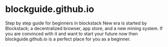 # blockguide.github.io
Step by step guide for beginners in blockstack
New era is started by Blockstack; a decentralized browser, app store, and a new mining system.
If you are convinced with it and want to start your future now then blockguide.github.io is a perfect place for you as a beginner.

